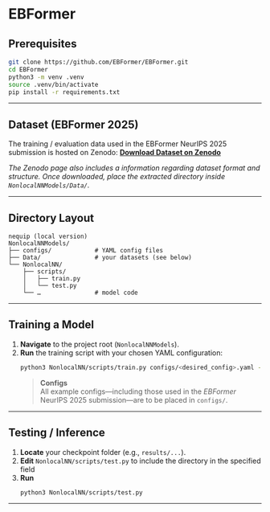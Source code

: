 # EBFormer

## Prerequisites
```bash
git clone https://github.com/EBFormer/EBFormer.git
cd EBFormer
python3 -m venv .venv           
source .venv/bin/activate
pip install -r requirements.txt
```

---

## Dataset (EBFormer 2025)

The training / evaluation data used in the EBFormer NeurIPS 2025 submission is hosted on Zenodo:
[**Download Dataset on Zenodo**](https://zenodo.org/records/15493561?token=eyJhbGciOiJIUzUxMiJ9.eyJpZCI6IjgwNTRiOWM0LTk1ZTItNDZkNi04YzFkLTk3OWExNjcxNDYwYyIsImRhdGEiOnt9LCJyYW5kb20iOiIwNzMyZDAzYzQxZGViMDgzOTdmY2EwNWFmMTBkNzA2NyJ9.5afkHSH6Vnf3Up98xW8lH6MNgCuMGqRfWWPiPVohU0e_iHdSDRqMh4rQhPhGb8Ve3YkXTGaU7pa123Dgxv-1_g)

*The Zenodo page also includes a information regarding dataset format and structure. 
Once downloaded, place the extracted directory inside `NonlocalNNModels/Data/`.*

---

## Directory Layout
```
nequip (local version)
NonlocalNNModels/
├── configs/            # YAML config files
├── Data/               # your datasets (see below)
└── NonlocalNN/
    ├── scripts/
    │   ├── train.py
    │   └── test.py
    └── …               # model code
```
---

## Training a Model
1. **Navigate** to the project root (`NonlocalNNModels`).
2. **Run** the training script with your chosen YAML configuration:
   ```bash
   python3 NonlocalNN/scripts/train.py configs/<desired_config>.yaml --warn-unused
   ```
   > **Configs**  
   > All example configs—including those used in the *EBFormer* NeurIPS 2025 submission—are to be placed in `configs/`.  

---

## Testing / Inference
1. **Locate** your checkpoint folder (e.g., `results/...`).
2. **Edit** `NonlocalNN/scripts/test.py` to include the directory in the specified field
3. **Run**
   ```bash
   python3 NonlocalNN/scripts/test.py
   ```
---
